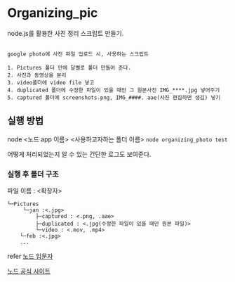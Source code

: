 # Organizing_pic

node.js를 활용한 사진 정리 스크립트 만들기.

```

google photo에 사진 파일 업로드 시, 사용하는 스크립트

1. Pictures 폴더 안에 달별로 폴더 만들어 준다.
2. 사진과 동영상을 분리
3. video폴더에 video file 넣고
4. duplicated 폴더에 수정한 파일이 있을 때만 그 원본사진 IMG_****.jpg 넣어주기
5. captured 폴더에 screenshots.png, IMG_####. aae(사진 편집하면 생김) 넣기

```

## 실행 방법

node <노드 app 이름> <사용하고자하는 폴더 이름>
`node organizing_photo test`

어떻게 처리되었는지 알 수 있는 간단한 로그도 보여준다.

### 실행 후 폴더 구조

파일 이름 : <확장자>

```
└─Pictures
     └─jan :<.jpg>
         ├─captured : <.png, .aae>
         ├─duplicated : <.jpg(수정한 파일이 있을 때만 원본 파일)>
         └─video : <.mov, .mp4>
    └─feb :<.jpg>
    ...
```

refer 
[노드 입문자](https://nodejs.dev/learn)

[노드 공식 사이트](https://nodejs.org/en/docs/)


